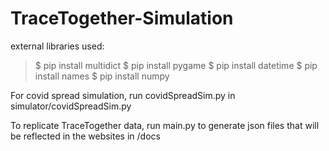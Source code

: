 # TraceTogether-Simulation

 external libraries used:

> $ pip install multidict
> $ pip install pygame
> $ pip install datetime
> $ pip install names
> $ pip install numpy



For covid spread simulation, run covidSpreadSim.py in simulator/covidSpreadSim.py

To replicate TraceTogether data, run main.py to generate json files that will be reflected in the websites in /docs
